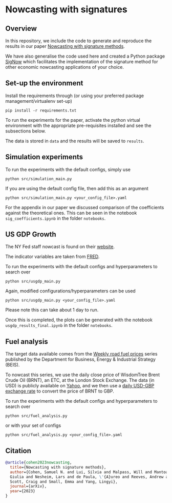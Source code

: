 # Nowcasting with signatures

## Overview

In this repository, we include the code to generate and reproduce the results
in our paper [Nowcasting with signature methods](https://arxiv.org/pdf/2305.10256.pdf).

We have also generalise the code used here and created a Python package
[SigNow](https://github.com/datasciencecampus/SigNow_ONS_Turing) which 
facilitates the implementation of the signature method for other economic 
nowcasting applications of your choice.

## Set-up the environment
Install the requirements through (or using your preferred package 
management/virtualenv set-up)
```
pip install -r requirements.txt
```

To run the experiments for the paper, activate the python virtual environment 
with the appropriate pre-requisites installed and see the subsections below.
    
The data is stored in `data` and the results will be saved to `results`.

## Simulation experiments

To run the experiments with the default configs, simply use

```
python src/simulation_main.py
```

If you are using the default config file, then add this as an argument
```
python src/simulation_main.py <your_config_file>.yaml
```

For the appendix in our paper we discussed comparison of the coefficients
against the theoretical ones. This can be seen in the notebook 
`sig_coefficients.ipynb` in the folder `notebooks`.


## US GDP Growth

The NY Fed staff nowcast is found on their 
[website](https://www.newyorkfed.org/research/policy/nowcast).

The indicator variables are taken from [FRED](https://fred.stlouisfed.org/).

To run the experiments with the default configs and hyperparameters to search 
over
```
python src/usgdp_main.py
```
Again, modified configurations/hyperparameters can be used
```
python src/usgdp_main.py <your_config_file>.yaml
```

Please note this can take about 1 day to run.

Once this is completed, the plots can be generated with the notebook 
`usgdp_results_final.ipynb` in the folder `notebooks`.

## Fuel analysis

The target data available comes from the 
[Weekly road fuel prices](https://www.gov.uk/government/statistics/weekly-road-fuel-prices) 
series published by the Department for Business, Energy \& Industrial Strategy
(BEIS).

To nowcast this series, we use the daily close price of WisdomTree Brent Crude 
Oil (BRNT), an ETC, at the London Stock Exchange. The data (in USD) is publicly
available on [Yahoo](https://finance.yahoo.com/quote/BRNT.L/history?p=BRNT.L), 
and we then use a [daily USD-GBP exchange rate](https://uk.investing.com/currencies/usd-gbp-historical-data) 
to convert the price of BRNT to GBP.

To run the experiments with the default configs and hyperparameters to search 
over
```
python src/fuel_analysis.py
```
or with your set of configs 
```
python src/fuel_analysis.py <your_config_file>.yaml
```

## Citation

```bibtex
@article{cohen2023nowcasting,
  title={Nowcasting with signature methods},
  author={Cohen, Samuel N. and Lui, Silvia and Malpass, Will and Mantoan, 
  Giulia and Nesheim, Lars and de Paula, \'{A}ureo and Reeves, Andrew and
  Scott, Craig and Small, Emma and Yang, Lingyi},
  journal={arXiv},
  year={2023}
}
